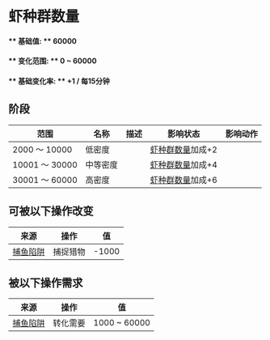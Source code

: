 # 虾种群数量  
#### ** 基础值: ** 60000   
#### ** 变化范围: ** 0 ~ 60000  
#### ** 基础变化率: ** +1 / 每15分钟   
## 阶段  
范围  |  名称  |  描述  |  影响状态  |  影响动作  
----  |  ----  |  ----  |  ----  |  ----  
2000 ～ 10000  |  低密度  |    |  [虾种群数量](Pop_Prawn.md)加成+2  |    
10001 ～ 30000  |  中等密度  |    |  [虾种群数量](Pop_Prawn.md)加成+4  |    
30001 ～ 60000  |  高密度  |    |  [虾种群数量](Pop_Prawn.md)加成+6  |    
## 可被以下操作改变  
来源  |  操作  |  值  
----  |  ----  |  ----  
[捕鱼陷阱](FishTrapDeployed.md)  |  捕捉猎物  |  -1000  
## 被以下操作需求  
来源  |  操作  |  值  
----  |  ----  |  ----  
[捕鱼陷阱](FishTrapDeployed.md)  |  转化需要  |  1000 ~ 60000  


<script>document.title="虾种群数量 - 卡牌生存百科 Card Survival Wiki";</script>